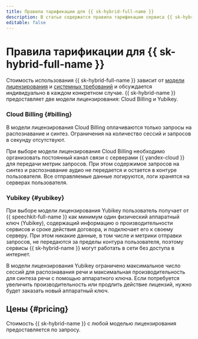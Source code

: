 ```yaml
---
title: Правила тарификации для {{ sk-hybrid-full-name }}
description: В статье содержатся правила тарификации сервиса {{ sk-hybrid-name }}.
editable: false
---
```


# Правила тарификации для {{ sk-hybrid-full-name }}

Стоимость использования {{ sk-hybrid-full-name }} зависит от [модели лицензирования](architecture.md) и [системных требований](system-requirements.md) и обсуждается индивидуально в каждом конкретном случае. {{ sk-hybrid-name }} предоставляет две модели лицензирования: Cloud Billing и Yubikey.

### Cloud Billing {#billing}

В модели лицензирования Cloud Billing оплачиваются только запросы на распознавание и синтез. Ограничения на количество сессий и запросов в секунду отсутствуют. 

При выборе модели лицензирования Cloud Billing необходимо организовать постоянный канал связи с серверами {{ yandex-cloud }} для передачи метрик запросов. При этом содержимое запросов на синтез и распознавание аудио не передается и остается в контуре пользователя. Все отправляемые данные логируются, логи хранятся на серверах пользователя.

### Yubikey {#yubikey}

При выборе модели лицензирования Yubikey пользователь получает от {{ speechkit-full-name }} как минимум один физический аппаратный ключ (Yubikey), содержащий информацию о производительности сервисов и сроке действия договора, и подключает его к своему серверу. При этом никакие данные, в том числе и метрики отправки запросов, не передаются за пределы контура пользователя, поэтому сервисы {{ sk-hybrid-name }} могут работать в сети без доступа в интернет.

В модели лицензирования Yubikey ограничено максимальное число сессий для распознавания речи и максимальная производительность для синтеза речи с помощью аппаратного ключа. Если потребуется увеличить производительность или продлить действие лицензий, нужно будет заказать новый аппаратный ключ.

## Цены {#pricing}

Стоимость {{ sk-hybrid-name }} с любой моделью лицензирования предоставляется по запросу. 